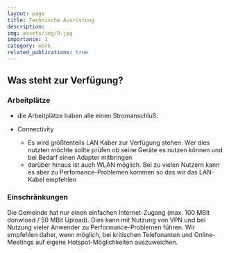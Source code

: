 ```yaml
---
layout: page
title: Technische Ausrüstung
description: 
img: assets/img/9.jpg
importance: 1
category: work
related_publications: true
---
```


## Was steht zur Verfügung?

### Arbeitplätze

* die Arbeitplätze haben alle einen Stromanschluß.

* Connectivity
  * Es wird größtenteils LAN Kaber zur Verfügung stehen. Wer dies nutzten möchte sollte prüfen ob seine Geräte es nutzen können und bei Bedarf einen Adapter mitbringen
  * darüber hinaus ist auch WLAN möglich. Bei zu vielen Nutzern kann es aber zu Perfomance-Problemen kommen so das wir das LAN-Kabel empfehlen

### Einschränkungen

Die Gemeinde hat nur einen einfachen Internet-Zugang (max. 100 MBit donwload / 50 MBit Upload). Dies kann mit Nutzung von VPN und bei Nutzung vieler Anwender zu Performance-Problemen führen. Wir empfehlen daher, wenn möglich, bei kritischen Telefonanten und Online-Meetings auf eigene Hotspot-Möglichkeiten auszuweichen.

